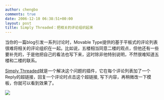 ```yaml
---
author: chengbo
comments: true
date: 2006-12-10 06:38:51+00:00
layout: post
title: Simply Threaded：把相关的评论组织起来
---
```


当你的一篇blog引发一系列讨论时，Movable Type提供的基于平板式的评论列表很难将相关的评论组织在一起。比如说，五楼相当同意二楼的观点，但他还有一些要补充的，于是他把自己的看法也写下来，这时除非他特别说明，不然很难知道五楼和二楼的联系。

[Simply Threaded](http://plugins.movalog.com/simply-threaded/)就是一个解决这个问题的插件，它在每个评论列表加了一个Reply的超链接，回复一个评论时点击这个超链接, 写下内容，再稍微改一下模板，你就可以看到效果了。

[![](http://plugins.movalog.com/simply-threaded/images/thread.png)](http://plugins.movalog.com/simply-threaded/images/thread.png)

